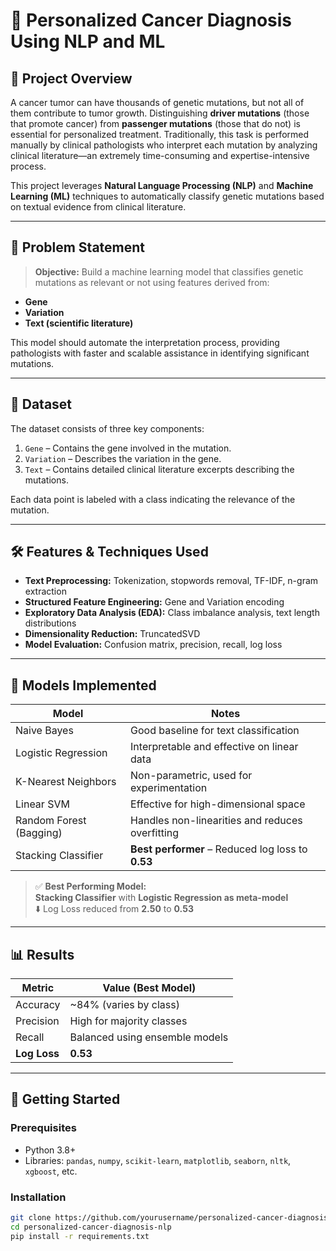 # 🔬 Personalized Cancer Diagnosis Using NLP and ML

## 📌 Project Overview

A cancer tumor can have thousands of genetic mutations, but not all of them contribute to tumor growth. Distinguishing **driver mutations** (those that promote cancer) from **passenger mutations** (those that do not) is essential for personalized treatment. Traditionally, this task is performed manually by clinical pathologists who interpret each mutation by analyzing clinical literature—an extremely time-consuming and expertise-intensive process.

This project leverages **Natural Language Processing (NLP)** and **Machine Learning (ML)** techniques to automatically classify genetic mutations based on textual evidence from clinical literature.

---

## 🎯 Problem Statement

> **Objective:** Build a machine learning model that classifies genetic mutations as relevant or not using features derived from:
- **Gene**
- **Variation**
- **Text (scientific literature)**

This model should automate the interpretation process, providing pathologists with faster and scalable assistance in identifying significant mutations.

---

## 📁 Dataset

The dataset consists of three key components:

1. `Gene` – Contains the gene involved in the mutation.
2. `Variation` – Describes the variation in the gene.
3. `Text` – Contains detailed clinical literature excerpts describing the mutations.

Each data point is labeled with a class indicating the relevance of the mutation.

---

## 🛠️ Features & Techniques Used

- **Text Preprocessing:** Tokenization, stopwords removal, TF-IDF, n-gram extraction
- **Structured Feature Engineering:** Gene and Variation encoding
- **Exploratory Data Analysis (EDA):** Class imbalance analysis, text length distributions
- **Dimensionality Reduction:** TruncatedSVD
- **Model Evaluation:** Confusion matrix, precision, recall, log loss

---

## 🧠 Models Implemented

| Model                   | Notes                                                  |
|------------------------|--------------------------------------------------------|
| Naive Bayes            | Good baseline for text classification                  |
| Logistic Regression    | Interpretable and effective on linear data             |
| K-Nearest Neighbors    | Non-parametric, used for experimentation               |
| Linear SVM             | Effective for high-dimensional space                   |
| Random Forest (Bagging)| Handles non-linearities and reduces overfitting        |
| Stacking Classifier    | **Best performer** – Reduced log loss to **0.53**      |

> ✅ **Best Performing Model:**  
> **Stacking Classifier** with **Logistic Regression as meta-model**  
> ⬇️ Log Loss reduced from **2.50** to **0.53**

---

## 📊 Results

| Metric         | Value (Best Model)      |
|----------------|--------------------------|
| Accuracy       | ~84% (varies by class)   |
| Precision      | High for majority classes|
| Recall         | Balanced using ensemble models |
| **Log Loss**   | **0.53**                 |

---

## 🚀 Getting Started

### Prerequisites

- Python 3.8+
- Libraries: `pandas`, `numpy`, `scikit-learn`, `matplotlib`, `seaborn`, `nltk`, `xgboost`, etc.

### Installation

```bash
git clone https://github.com/yourusername/personalized-cancer-diagnosis-nlp.git
cd personalized-cancer-diagnosis-nlp
pip install -r requirements.txt
